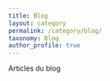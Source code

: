 ```yaml
---
title: Blog
layout: category
permalink: /category/blog/
taxonomy: Blog
author_profile: true
---
```


Articles du blog